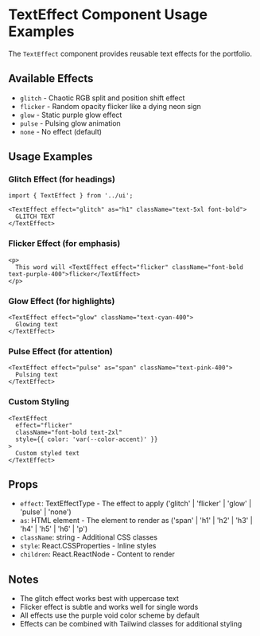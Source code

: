 # TextEffect Component Usage Examples

The `TextEffect` component provides reusable text effects for the portfolio.

## Available Effects

- `glitch` - Chaotic RGB split and position shift effect
- `flicker` - Random opacity flicker like a dying neon sign
- `glow` - Static purple glow effect
- `pulse` - Pulsing glow animation
- `none` - No effect (default)

## Usage Examples

### Glitch Effect (for headings)
```tsx
import { TextEffect } from '../ui';

<TextEffect effect="glitch" as="h1" className="text-5xl font-bold">
  GLITCH TEXT
</TextEffect>
```

### Flicker Effect (for emphasis)
```tsx
<p>
  This word will <TextEffect effect="flicker" className="font-bold text-purple-400">flicker</TextEffect>
</p>
```

### Glow Effect (for highlights)
```tsx
<TextEffect effect="glow" className="text-cyan-400">
  Glowing text
</TextEffect>
```

### Pulse Effect (for attention)
```tsx
<TextEffect effect="pulse" as="span" className="text-pink-400">
  Pulsing text
</TextEffect>
```

### Custom Styling
```tsx
<TextEffect 
  effect="flicker" 
  className="font-bold text-2xl"
  style={{ color: 'var(--color-accent)' }}
>
  Custom styled text
</TextEffect>
```

## Props

- `effect`: TextEffectType - The effect to apply ('glitch' | 'flicker' | 'glow' | 'pulse' | 'none')
- `as`: HTML element - The element to render as ('span' | 'h1' | 'h2' | 'h3' | 'h4' | 'h5' | 'h6' | 'p')
- `className`: string - Additional CSS classes
- `style`: React.CSSProperties - Inline styles
- `children`: React.ReactNode - Content to render

## Notes

- The glitch effect works best with uppercase text
- Flicker effect is subtle and works well for single words
- All effects use the purple void color scheme by default
- Effects can be combined with Tailwind classes for additional styling
